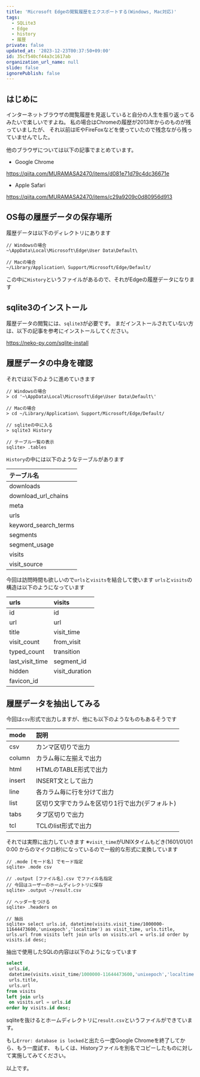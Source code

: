 ```yaml
---
title: 'Microsoft Edgeの閲覧履歴をエクスポートする(Windows, Mac対応)'
tags:
  - SQLite3
  - Edge
  - history
  - 履歴
private: false
updated_at: '2023-12-23T00:37:50+09:00'
id: 35cf540cf44a3c1617ab
organization_url_name: null
slide: false
ignorePublish: false
---
```


## はじめに

インターネットブラウザの閲覧履歴を見返していると自分の人生を振り返ってるみたいで楽しいですよね。
私の場合はChromeの履歴が2013年からのものが残っていましたが、
それ以前はIEやFireFoxなどを使っていたので残念ながら残っていませんでした。


他のブラウザについては以下の記事でまとめています。
- Google Chrome

https://qiita.com/MURAMASA2470/items/d081e71d79c4dc36671e

- Apple Safari

https://qiita.com/MURAMASA2470/items/c29a9209c0d80956d913

## OS毎の履歴データの保存場所

履歴データは以下のディレクトリにあります

```
// Windowsの場合
~\AppData\Local\Microsoft\Edge\User Data\Default\

// Macの場合
~/Library/Application\ Support/Microsoft/Edge/Default/
```

この中に`History`というファイルがあるので、それがEdgeの履歴データになります

## sqlite3のインストール

履歴データの閲覧には、`sqlite3`が必要です。
まだインストールされていない方は、以下の記事を参考にインストールしてください。

https://neko-py.com/sqlite-install

## 履歴データの中身を確認

それでは以下のように進めていきます

```
// Windowsの場合
> cd '~\AppData\Local\Microsoft\Edge\User Data\Default\'

// Macの場合
> cd ~/Library/Application\ Support/Microsoft/Edge/Default/

// sqliteの中に入る
> sqlite3 History

// テーブル一覧の表示
sqlite> .tables
```

`History`の中には以下のようなテーブルがあります

| テーブル名 |
|:--|
| downloads |
| download_url_chains |
| meta |
| urls |
| keyword_search_terms |
| segments |
| segment_usage |
| visits |
| visit_source |

今回は訪問時間も欲しいので`urls`と`visits`を結合して使います
`urls`と`visits`の構造は以下のようになっています

| urls | visits |
|:----|:----|
| id | id |
| url | url |
| title | visit_time |
| visit_count | from_visit |
| typed_count | transition |
| last_visit_time | segment_id |
| hidden | visit_duration |
| favicon_id | |

## 履歴データを抽出してみる

今回は`csv`形式で出力しますが、他にも以下のようなものもあるそうです

|mode  |説明   |
|:-----|:-----|
|csv      |カンマ区切りで出力|
|column   |カラム毎に左揃えで出力|
|html     |HTMLのTABLE形式で出力|
|insert   |INSERT文として出力|
|line     |各カラム毎に行を分けて出力|
|list     |区切り文字でカラムを区切り1行で出力(デフォルト)|
|tabs     |タブ区切りで出力|
|tcl      |TCLのlist形式で出力|

それでは実際に出力していきます
※`visit_time`がUNIXタイムもどき(1601/01/01 0:00 からのマイクロ秒)になっているので一般的な形式に変換しています

```
// .mode [モード名] でモード指定
sqlite> .mode csv

// .output [ファイル名].csv でファイル名指定
// 今回はユーザーのホームディレクトリに保存
sqlite> .output ~/result.csv

// ヘッダーをつける
sqlite> .headers on

// 抽出
sqlite> select urls.id, datetime(visits.visit_time/1000000-11644473600,'unixepoch','localtime') as visit_time, urls.title, urls.url from visits left join urls on visits.url = urls.id order by visits.id desc;
```
抽出で使用したSQLの内容は以下のようになっています

```sql
select 
 urls.id,
 datetime(visits.visit_time/1000000-11644473600,'unixepoch','localtime') as visit_time, 
 urls.title, 
 urls.url 
from visits 
left join urls 
 on visits.url = urls.id 
order by visits.id desc;
```

sqliteを抜けるとホームディレクトリに`result.csv`というファイルができています。

もし`Error: database is locked`と出たら一度Google Chromeを終了してから、もう一度試す、
もしくは、Historyファイルを別名でコピーしたものに対して実施してみてください。

以上です。

